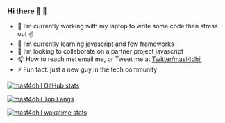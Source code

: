 ### Hi there 👋 🌊

- 🔭 I’m currently working with my laptop to write some code then stress out ✌
- 🌱 I’m currently learning javascript and few frameworks 
- 👯 I’m looking to collaborate on a partner project javascript
- 📫 How to reach me: email me, or Tweet me at  [Twitter/masf4dhil](https://twitter.com/masf4dhil)
- ⚡ Fun fact: just a new guy in the tech community

[![masf4dhil GitHub stats](https://github-readme-stats.vercel.app/api?username=masf4dhil&show_icons=true&theme=tokyonight&count_private=true&include_all_commits=true)](https://github.com/masf4dhil/github-readme-stats)

[![masf4dhil Top Langs](https://github-readme-stats.vercel.app/api/top-langs/?username=masf4dhil&theme=tokyonight&layout=compact)](https://github.com/masf4dhil/github-readme-stats)

[![masf4dhil wakatime stats](https://github-readme-stats.vercel.app/api/wakatime?username=masf4dhil&theme=tokyonight&layout=compact)](https://github.com/anuraghazra/github-readme-stats)
